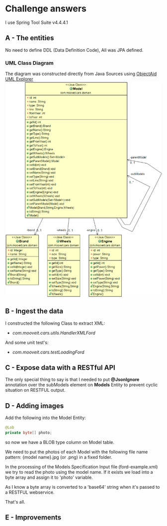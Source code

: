 ﻿# Challenge answers
I use Spring Tool Suite v4.4.4.1

## A - The entities
No need to define DDL (Data Definition Code), All was JPA defined.
### UML Class Diagram
The diagram was constructed directly from Java Sources using <a href="www.objectaid.com" target="_blank">ObjectAid UML Explorer</a>
![UML Class Diagram](cars/Diagram.png)

## B - Ingest the data

I constructed the following Class to extract XML:
* *com.mooveit.cars.utils.HandlerXMLFord*

And some unit test's:
* *com.mooveit.cars.testLoadingFord*

## C - Expose data with a RESTful API

The only special thing to say is that I needed to put **@JsonIgnore** annotation over the subModels element on **Models** Entity to prevent cyclic situation on RESTFUL output.

## D - Adding images

Add the following into the Model Entity:

```java
@Lob  
private byte[] photo;
```

so now we have a BLOB type column on Model table.

We need to put the photos of each Model with the following file name pattern: {model name}.jpg (or .png) in a fixed folder. 

In the processing of the Models Specification Input file (ford-example.xml) we try to read the photo using the model name. If it exists we load into a byte array and assign it to 'photo' variable.

As I know a byte array is converted to a 'base64' string when it's passed to a RESTFUL webservice.

That's all.

## E - Improvements

